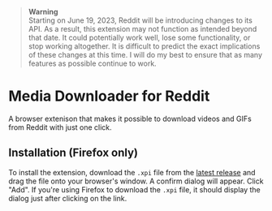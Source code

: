 > **Warning**  
> Starting on June 19, 2023, Reddit will be introducing changes to its API. As a result, this extension may not function as intended beyond that date. It could potentially work well, lose some functionality, or stop working altogether. It is difficult to predict the exact implications of these changes at this time. I will do my best to ensure that as many features as possible continue to work.

# Media Downloader for Reddit

A browser extenison that makes it possible to download videos and GIFs from Reddit with just one click.

## Installation (Firefox only)
To install the extension, download the `.xpi` file from the [latest release](https://github.com/ArualDev/media-downloader-for-reddit/releases/latest/) and drag the file onto your browser's window. A confirm dialog will appear. Click "Add". If you're using Firefox to download the `.xpi` file, it should display the dialog just after clicking on the link.
